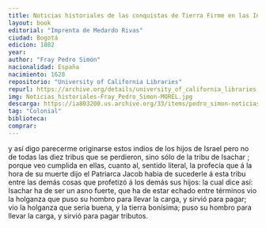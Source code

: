 ```yaml
---
title: Noticias historiales de las conquistas de Tierra Firme en las Indias Occidentales
layout: book
editorial: "Imprenta de Medardo Rivas"
ciudad: Bogotá
edicion: 1882
year: 
author: "Fray Pedro Simón"
nacionalidad: España
nacimiento: 1628
repositorio: "University of California Libraries"
repurl: https://archive.org/details/university_of_california_libraries
img: Noticias_historiales-Fray_Pedro_Simon-MOREL.jpg
descarga: https://ia803200.us.archive.org/33/items/pedro_simon-noticias_historiales_1/pedro_simon-noticias_historiales_1.pdf
tag: "Colonial"
biblioteca: 
comprar: 
---
```

 

y así digo parecerme originarse estos indios de los hijos de Israel pero no de todas las diez tribus que se perdieron, sino sólo de la tribu de Isachar ; porque veo cumplida en ellas, cuanto al, sentido literal, la profecía que á la hora de su muerte dijo el Patriarca Jacob habia de sucederle á esta tribu entre las demás cosas que profetizó á los demás sus hijos: la cual dice así: Isachar ha de ser un asno fuerte, que ha de estar echado entre términos vio la holganza que puso su hombro para llevar la carga, y sirvió para pagar; vio la holganza que seria buena, y la tierra bonísima; puso su hombro para llevar la carga, y sirvió para pagar tributos.
